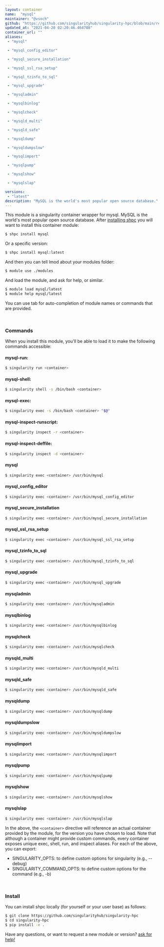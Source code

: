 ```yaml
---
layout: container
name:  "mysql"
maintainer: "@vsoch"
github: "https://github.com/singularityhub/singularity-hpc/blob/main/registry/mysql/container.yaml"
updated_at: "2021-04-20 02:20:46.464708"
container_url: ""
aliases:
 - "mysql"

 - "mysql_config_editor"

 - "mysql_secure_installation"

 - "mysql_ssl_rsa_setup"

 - "mysql_tzinfo_to_sql"

 - "mysql_upgrade"

 - "mysqladmin"

 - "mysqlbinlog"

 - "mysqlcheck"

 - "mysqld_multi"

 - "mysqld_safe"

 - "mysqldump"

 - "mysqldumpslow"

 - "mysqlimport"

 - "mysqlpump"

 - "mysqlshow"

 - "mysqlslap"

versions:
 - "latest"
description: "MySQL is the world's most popular open source database."
---
```


This module is a singularity container wrapper for mysql.
MySQL is the world's most popular open source database.
After [installing shpc](#install) you will want to install this container module:

```bash
$ shpc install mysql
```

Or a specific version:

```bash
$ shpc install mysql:latest
```

And then you can tell lmod about your modules folder:

```bash
$ module use ./modules
```

And load the module, and ask for help, or similar.

```bash
$ module load mysql/latest
$ module help mysql/latest
```

You can use tab for auto-completion of module names or commands that are provided.

<br>

### Commands

When you install this module, you'll be able to load it to make the following commands accessible:

#### mysql-run:

```bash
$ singularity run <container>
```

#### mysql-shell:

```bash
$ singularity shell -s /bin/bash <container>
```

#### mysql-exec:

```bash
$ singularity exec -s /bin/bash <container> "$@"
```

#### mysql-inspect-runscript:

```bash
$ singularity inspect -r <container>
```

#### mysql-inspect-deffile:

```bash
$ singularity inspect -d <container>
```


#### mysql
       
```bash
$ singularity exec <container> /usr/bin/mysql
```


#### mysql_config_editor
       
```bash
$ singularity exec <container> /usr/bin/mysql_config_editor
```


#### mysql_secure_installation
       
```bash
$ singularity exec <container> /usr/bin/mysql_secure_installation
```


#### mysql_ssl_rsa_setup
       
```bash
$ singularity exec <container> /usr/bin/mysql_ssl_rsa_setup
```


#### mysql_tzinfo_to_sql
       
```bash
$ singularity exec <container> /usr/bin/mysql_tzinfo_to_sql
```


#### mysql_upgrade
       
```bash
$ singularity exec <container> /usr/bin/mysql_upgrade
```


#### mysqladmin
       
```bash
$ singularity exec <container> /usr/bin/mysqladmin
```


#### mysqlbinlog
       
```bash
$ singularity exec <container> /usr/bin/mysqlbinlog
```


#### mysqlcheck
       
```bash
$ singularity exec <container> /usr/bin/mysqlcheck
```


#### mysqld_multi
       
```bash
$ singularity exec <container> /usr/bin/mysqld_multi
```


#### mysqld_safe
       
```bash
$ singularity exec <container> /usr/bin/mysqld_safe
```


#### mysqldump
       
```bash
$ singularity exec <container> /usr/bin/mysqldump
```


#### mysqldumpslow
       
```bash
$ singularity exec <container> /usr/bin/mysqldumpslow
```


#### mysqlimport
       
```bash
$ singularity exec <container> /usr/bin/mysqlimport
```


#### mysqlpump
       
```bash
$ singularity exec <container> /usr/bin/mysqlpump
```


#### mysqlshow
       
```bash
$ singularity exec <container> /usr/bin/mysqlshow
```


#### mysqlslap
       
```bash
$ singularity exec <container> /usr/bin/mysqlslap
```



In the above, the `<container>` directive will reference an actual container provided
by the module, for the version you have chosen to load. Note that although a container
might provide custom commands, every container exposes unique exec, shell, run, and
inspect aliases. For each of the above, you can export:

 - SINGULARITY_OPTS: to define custom options for singularity (e.g., --debug)
 - SINGULARITY_COMMAND_OPTS: to define custom options for the command (e.g., -b)

<br>
  
### Install

You can install shpc locally (for yourself or your user base) as follows:

```bash
$ git clone https://github.com/singularityhub/singularity-hpc
$ cd singularity-hpc
$ pip install -e .
```

Have any questions, or want to request a new module or version? [ask for help!](https://github.com/singularityhub/singularity-hpc/issues)